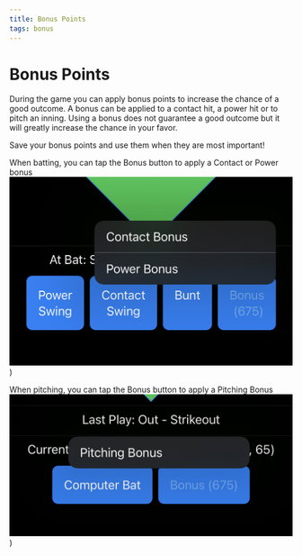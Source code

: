 ```yaml
---
title: Bonus Points
tags: bonus
---
```


# Bonus Points

During the game you can apply bonus points to increase the chance of a good outcome.  A bonus can be applied to a contact hit, a power hit or to pitch an inning.  Using a bonus does not guarantee a good outcome but it will greatly increase the chance in your favor.

Save your bonus points and use them when they are most important!

When batting, you can tap the Bonus button to apply a Contact or Power bonus
![Batter Bonus](https://raw.githubusercontent.com/jwerfel/JBaseballDocs/DataSource/Images/batting_bonus.jpeg))

When pitching, you can tap the Bonus button to apply a Pitching Bonus
![Pitching Bonus](https://raw.githubusercontent.com/jwerfel/JBaseballDocs/DataSource/Images/pitching_bonus.jpeg))